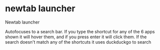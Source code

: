 # newtab launcher  

Newtab launcher

Autofocuses to a search bar. If you type the shortcut for any of the 6 apps shown it will hover them, and if you press enter it will click them. If the search doesn't match any of the shortcuts it uses duckduckgo to search
